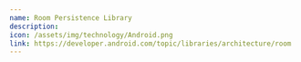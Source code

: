 ```yaml
---
name: Room Persistence Library
description:
icon: /assets/img/technology/Android.png
link: https://developer.android.com/topic/libraries/architecture/room
---
```

